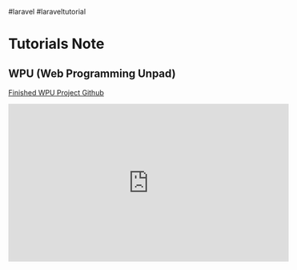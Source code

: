#laravel #laraveltutorial
# Tutorials Note

## WPU (Web Programming Unpad)
[Finished WPU Project Github](https://github.com/arifbudimanarrosyid/wpu-laravel)
<iframe width="560" height="315" src="https://www.youtube.com/embed/videoseries?list=PLFIM0718LjIWiihbBIq-SWPU6b6x21Q_2" title="YouTube video player" frameborder="0" allow="accelerometer; autoplay; clipboard-write; encrypted-media; gyroscope; picture-in-picture" allowfullscreen></iframe>
